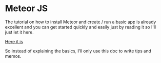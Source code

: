 # Meteor JS

The tutorial on how to install Meteor and create / run a basic app is already excellent and you can get started quickly and easily just by reading it so I'll just let it here.

[Here it is](https://www.meteor.com/tutorials/blaze/creating-an-app)

So instead of explaining the basics, I'll only use this doc to write tips and memos.
